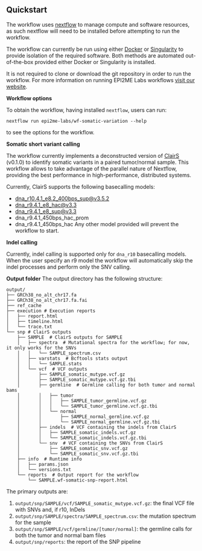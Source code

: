 ## Quickstart
The workflow uses [nextflow](https://www.nextflow.io/) to manage compute and 
software resources, as such nextflow will need to be installed before attempting
to run the workflow.

The workflow can currently be run using either
[Docker](https://www.docker.com/products/docker-desktop) or
[Singularity](https://docs.sylabs.io/guides/latest/user-guide/) to provide isolation of
the required software. Both methods are automated out-of-the-box provided
either Docker or Singularity is installed.

It is not required to clone or download the git repository in order to run the workflow.
For more information on running EPI2ME Labs workflows [visit our website](https://labs.epi2me.io/wfindex).


**Workflow options**

To obtain the workflow, having installed `nextflow`, users can run:

```
nextflow run epi2me-labs/wf-somatic-variation --help
```

to see the options for the workflow.

**Somatic short variant calling**

The workflow currently implements a deconstructed version of [ClairS](https://github.com/HKU-BAL/ClairS) (v0.1.0) to identify somatic variants in a paired tumor/normal sample.
This workflow allows to take advantage of the parallel nature of Nextflow, providing the best performance in high-performance, distributed systems.

Currently, ClairS supports the following basecalling models:
 - dna_r10.4.1_e8.2_400bps_sup@v3.5.2
 - dna_r9.4.1_e8_hac@v3.3
 - dna_r9.4.1_e8_sup@v3.3
 - dna_r9.4.1_450bps_hac_prom
 - dna_r9.4.1_450bps_hac
Any other model provided will prevent the workflow to start. 

**Indel calling**

Currently, indel calling is supported only for `dna_r10` basecalling models. When the user specify an r9 model the workflow will automatically skip the indel processes and perform only the SNV calling. 

**Output folder**
The output directory has the following structure:
```
output/
├── GRCh38_no_alt_chr17.fa
├── GRCh38_no_alt_chr17.fa.fai
├── ref_cache
├── execution # Execution reports
│   ├── report.html
│   ├── timeline.html
│   └── trace.txt
└── snp # ClairS outputs
    ├── SAMPLE  # ClairS outputs for SAMPLE
    │   ├── spectra  # Mutational spectra for the workflow; for now, it only works for the SNVs
    │   │   └── SAMPLE_spectrum.csv
    │   ├── varstats  # Bcftools stats output
    │   │   └── SAMPLE.stats
    │   └── vcf  # VCF outputs
    │       ├── SAMPLE_somatic_mutype.vcf.gz
    │       ├── SAMPLE_somatic_mutype.vcf.gz.tbi
    │       ├── germline  # Germline calling for both tumor and normal bams
    │       │   ├── tumor
    │       │   │   ├── SAMPLE_tumor_germline.vcf.gz
    │       │   │   └── SAMPLE_tumor_germline.vcf.gz.tbi
    │       │   └── normal
    │       │       ├── SAMPLE_normal_germline.vcf.gz
    │       │       └── SAMPLE_normal_germline.vcf.gz.tbi
    │       ├── indels  # VCF containing the indels from ClairS
    │       │   ├── SAMPLE_somatic_indels.vcf.gz
    │       │   └── SAMPLE_somatic_indels.vcf.gz.tbi
    │       └── snv  # VCF containing the SNVs from ClairS
    │           ├── SAMPLE_somatic_snv.vcf.gz
    │           └── SAMPLE_somatic_snv.vcf.gz.tbi
    ├── info  # Runtime info
    │   ├── params.json
    │   └── versions.txt
    └── reports  # Output report for the workflow
        └── SAMPLE.wf-somatic-snp-report.html
```
The primary outputs are:
1. `output/snp/SAMPLE/vcf/SAMPLE_somatic_mutype.vcf.gz`: the final VCF file with SNVs and, if r10, InDels
2. `output/snp/SAMPLE/spectra/SAMPLE_spectrum.csv`: the mutation spectrum for the sample
3. `output/snp/SAMPLE/vcf/germline/[tumor/normal]`: the germline calls for both the tumor and normal bam files
4. `output/snp/reports`: the report of the SNP pipeline